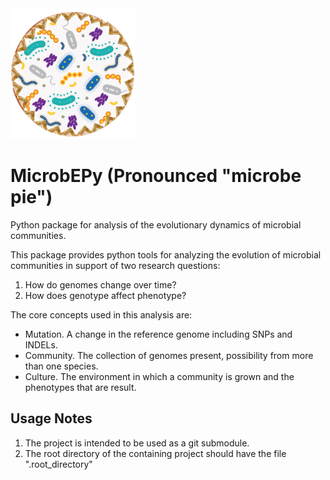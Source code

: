 <img src="microbepy_logo.png" alt="drawing" width="200"/>

# MicrobEPy (Pronounced "microbe pie")

Python package for analysis of the evolutionary dynamics of microbial communities.

This package provides python tools for analyzing the evolution of microbial communities in support of two research questions:
1. How do genomes change over time?
1. How does genotype affect phenotype?

The core concepts used in this analysis are:
- Mutation. A change in the reference genome including SNPs and INDELs.
- Community. The collection of genomes present, possibility from more than one species.
- Culture. The environment in which a community is grown and the phenotypes that are result.

## Usage Notes
1. The project is intended to be used as a git submodule.
1. The root directory of the containing project should have the file ".root\_directory"
